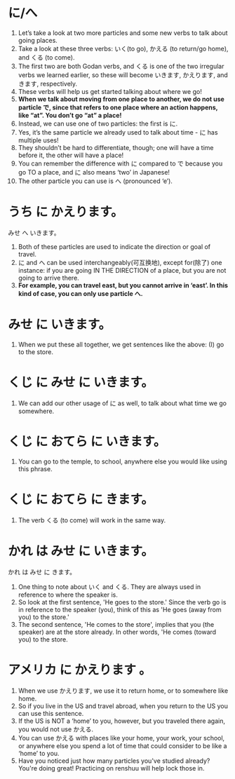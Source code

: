 # に/へ
1. Let’s take a look at two more particles and some new verbs to talk about going places.
2. Take a look at these three verbs: いく(to go), かえる (to return/go home), and くる (to come).
3. The first two are both Godan verbs, and くる is one of the two irregular verbs we learned earlier, so these will become いきます, かえります, and きます, respectively.
4. These verbs will help us get started talking about where we go!
5. **When we talk about moving from one place to another, we do not use particle で, since that refers to one place where an action happens, like “at”. You don’t go “at” a place!**
6. Instead, we can use one of two particles: the first is に.
7. Yes, it’s the same particle we already used to talk about time - に has multiple uses!
8. They shouldn’t be hard to differentiate, though; one will have a time before it, the other will have a place!
9. You can remember the difference with に compared to で because you go TO a place, and に also means ‘two’ in Japanese!
10. The other particle you can use is へ (pronounced ‘e’).

# うち に かえります。

みせ へ いきます。

1. Both of these particles are used to indicate the direction or goal of travel.       
2. に and へ can be used interchangeably(可互换地), except for(除了) one  instance: if you are going IN THE DIRECTION of a place, but you are not  going to arrive there.     
3. **For example, you can travel east, but you cannot  arrive in ‘east’. In this kind of case, you can only use particle へ.**      

# みせ に いきます。                                 

1. When we put these all together, we get sentences like the above: (I) go to the store.

# くじ に みせ に いきます。                

1. We can add our other usage of に as well, to talk about what time we go somewhere.

# くじ に おてら に いきます。                

1. You can go to the temple, to school, anywhere else you would like using this phrase.

# くじ に おてら に きます。

1. The verb くる (to come) will work in the same way.

# かれ は みせ に いきます。

かれ は みせ に きます。

1. One thing to note about いく and くる. They are always used in reference to where the speaker is.
2. So look at the first sentence, 'He goes to the store.' Since the verb go is in reference to the speaker (you), think of this as 'He goes (away from you) to the store.'  
3. The second sentence, 'He comes to the store', implies that you (the speaker) are at the store already. In other words, 'He comes (toward you) to the store.

# アメリカ  に  かえります 。

1. When we use かえります, we use it to return home, or to somewhere like home.
2. So if you live in the US and travel abroad, when you return to the US you can use this sentence.
3. If the US is NOT a ‘home’ to you, however, but you traveled there again, you would not use かえる.
4. You can use かえる with places like your home, your work, your school, or anywhere else you spend a lot of time that could consider to be like a ‘home’ to you.
5. Have you noticed just how many particles you've studied already? You're doing great! Practicing on renshuu will help lock those in.
